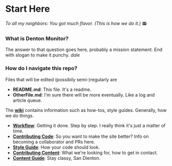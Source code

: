 # Start Here

*To all my neighbors: You got much flavor. (This is how we do it.)* :radio:

### What is Denton Monitor?
The answer to that question goes here, probably a mission statement. End with slogan to make it punchy. *dale*

### How do I navigate this repo?
Files that will be edited (possibily semi-)regularly are
- **README.md**: This file. It's a readme.
- **OtherFile.md**: I'm sure there will be more eventually. Like a log and article queue.

The [**wiki**](https://github.com/denton-monitor/this-is-how-we-do-it/wiki) contains information such as how-tos, style guides. Generally, how we do things.
- [**Workflow**](https://github.com/denton-monitor/this-is-how-we-do-it/wiki/Workflow): Getting it done. Step by step. I really think it's just a matter of time.
- [**Contributing Code**](https://github.com/denton-monitor/this-is-how-we-do-it/wiki/Contributing-Code): So you want to make the site better? Info on becoming a collaborator and PRs here.
- [**Style Guide**](https://github.com/denton-monitor/this-is-how-we-do-it/wiki/Style-Guide): How your code should look.
- [**Contributing Content**](https://github.com/denton-monitor/this-is-how-we-do-it/wiki/Contributing-Content): What we're looking for, how to get in contact.
- [**Content Guide**](https://github.com/denton-monitor/this-is-how-we-do-it/wiki/Content-Guide): Stay classy, San Dienton.